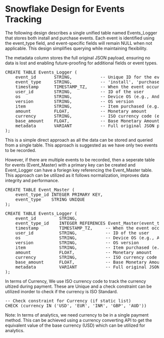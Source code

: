 # Snowflake Design for Events Tracking

The following design describes a single unified table named Events_Logger that stores both install and purchase events. Each event is identified using the event_type field, and event-specific fields will remain NULL when not applicable. This design simplifies querying while maintaining flexibility.

The metadata column stores the full original JSON payload, ensuring no data is lost and enabling future-proofing for additional fields or event types.

<pre>
CREATE TABLE Events_Logger (
    event_id       STRING,           -- Unique ID for the event
    event_type     STRING,           -- 'install', 'purchase', etc.
    timestamp      TIMESTAMP_TZ,     -- When the event occurred
    user_id        STRING,           -- ID of the user
    os             STRING,           -- Device OS (e.g., Android, iOS)
    version        STRING,           -- OS version
    item           STRING,           -- Item purchased (e.g., 'coins')
    amount         FLOAT,            -- Monetary amount
    currency       STRING,           -- ISO currency code (e.g., 'USD', 'EUR')
    base_amount    FLOAT,            -- Base Monetary Amount (USD Conversion from other Currency) -- Helps in terms of analytics.
    metadata       VARIANT           -- Full original JSON payload
);
</pre>

This is a simple direct approach as all the data can be stored and queried from a single table. This approach is suggested as we have only two events to be recorded. 

However, if there are multiple events to be recorded, then a seperate table for events (Event_Master) with a primary key can be created and Event_Logger can have a foriegn key referencing the Event_Master table. This approach can be utilized as it follows normalization, improves data integrity and performance.

<pre>
CREATE TABLE Event_Master (
    event_type_id INTEGER PRIMARY KEY,
    event_type    STRING UNIQUE
);
</pre>

<pre>
CREATE TABLE Events_Logger (
    event_id         STRING,
    event_type_id    INTEGER REFERENCES Event_Master(event_type_id),
    timestamp        TIMESTAMP_TZ,     -- When the event occurred
    user_id          STRING,           -- ID of the user
    os               STRING,           -- Device OS (e.g., Android, iOS)
    version          STRING,           -- OS version
    item             STRING,           -- Item purchased (e.g., 'coins')
    amount           FLOAT,            -- Monetary amount
    currency         STRING,           -- ISO currency code (e.g., 'USD', 'EUR')
    base_amount      FLOAT,            -- Base Monetary Amount (USD Conversion from other Currency) -- Helps in terms of analytics.
    metadata         VARIANT           -- Full original JSON payload
);
</pre>

In terms of Currency, We use ISO currency code to track the currency ultized during payment. These are Unique and a check constraint can be utilized inorder to check if the currency is ISO Standard.

<pre>
-- Check constraint for Currency (if static list)
CHECK (currency IN ('USD', 'EUR', 'INR', 'GBP', 'AUD'))
</pre>

Note: In terms of analytics, we need currency to be in a single payment method. This can be achieved using a currency converting API to get the equivalent value of the base currency (USD) which can be utilized for analytics.